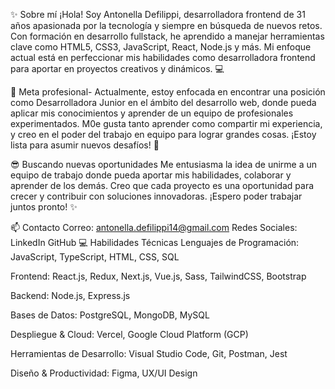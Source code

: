 ✨ Sobre mí
¡Hola! Soy Antonella Defilippi, desarrolladora frontend de 31 años apasionada por la tecnología y siempre en búsqueda de nuevos retos. Con formación en desarrollo fullstack, he aprendido a manejar herramientas clave como HTML5, CSS3, JavaScript, React, Node.js y más. Mi enfoque actual está en perfeccionar mis habilidades como desarrolladora frontend para aportar en proyectos creativos y dinámicos. 💻

🔭 Meta profesional-
Actualmente, estoy enfocada en encontrar una posición como Desarrolladora Junior en el ámbito del desarrollo web, donde pueda aplicar mis conocimientos y aprender de un equipo de profesionales experimentados. M0e gusta tanto aprender como compartir mi experiencia, y creo en el poder del trabajo en equipo para lograr grandes cosas. ¡Estoy lista para asumir nuevos desafíos! 🔭

😎 Buscando nuevas oportunidades
Me entusiasma la idea de unirme a un equipo de trabajo donde pueda aportar mis habilidades, colaborar y aprender de los demás. Creo que cada proyecto es una oportunidad para crecer y contribuir con soluciones innovadoras. ¡Espero poder trabajar juntos pronto! ✨

📫 Contacto
Correo: antonella.defilippi14@gmail.com
Redes Sociales:
LinkedIn 
GitHub
💻 Habilidades Técnicas
Lenguajes de Programación:
JavaScript, TypeScript, HTML, CSS, SQL

Frontend:
React.js, Redux, Next.js, Vue.js, Sass, TailwindCSS, Bootstrap

Backend:
Node.js, Express.js

Bases de Datos:
PostgreSQL, MongoDB, MySQL

Despliegue & Cloud:
Vercel, Google Cloud Platform (GCP)

Herramientas de Desarrollo:
Visual Studio Code, Git, Postman, Jest

Diseño & Productividad:
Figma, UX/UI Design

<!--
**antonelladeff/antonelladeff** is a ✨ _special_ ✨ repository because its `README.md` (this file) appears on your GitHub profile.

Here are some ideas to get you started:

- 🔭 I’m currently working on ...
- 🌱 I’m currently learning ...
- 👯 I’m looking to collaborate on ...
- 🤔 I’m looking for help with ...
- 💬 Ask me about ...
- 📫 How to reach me: ...
- 😄 Pronouns: ...
- ⚡ Fun fact: ...
-->
